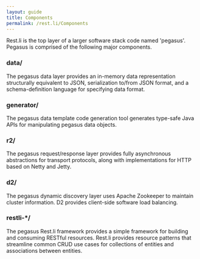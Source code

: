 ```yaml
---
layout: guide
title: Components
permalink: /rest.li/Components
---
```


Rest.li is the top layer of a larger software stack code named 'pegasus'.  Pegasus is comprised of the following major components.

### data/

The pegasus data layer provides an in-memory data
representation structurally equivalent to JSON, serialization to/from JSON
format, and a schema-definition language for specifying data format.

### generator/

The pegasus data template code generation tool generates
type-safe Java APIs for manipulating pegasus data objects.

### r2/

The pegasus request/response layer provides fully asynchronous
abstractions for transport protocols, along with implementations
for HTTP based on Netty and Jetty.

### d2/

The pegasus dynamic discovery layer uses Apache Zookeeper to
maintain cluster information.  D2 provides client-side software load balancing.

### restli-*/

The pegasus Rest.li framework provides a simple framework
for building and consuming RESTful resources.  Rest.li provides resource
patterns that streamline common CRUD use cases for collections of entities and
associations between entities.